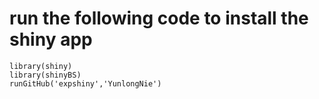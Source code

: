 # run the following code to install the shiny app 

    library(shiny)
    library(shinyBS)
    runGitHub('expshiny','YunlongNie')